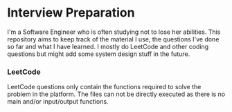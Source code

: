 # Interview Preparation

I'm a Software Engineer who is often studying not to lose her abilities. This repository aims to keep track of the material I use, the questions I've done so far and what I have learned.
I mostly do LeetCode and other coding questions but might add some system design stuff in the future.

### LeetCode

LeetCode questions only contain the functions required to solve the problem in the platform. The files can not be directly executed as there is no main and/or input/output functions.
